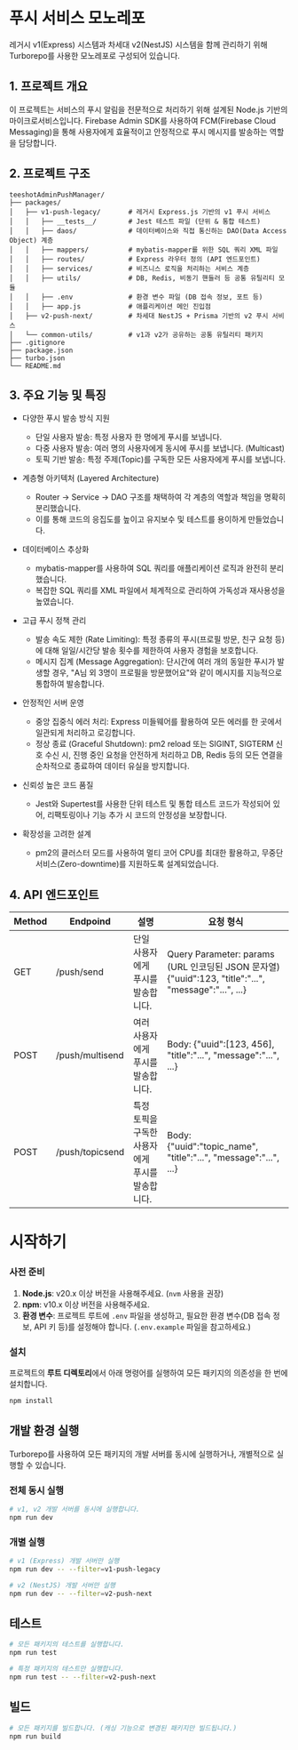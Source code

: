 # 푸시 서비스 모노레포

레거시 v1(Express) 시스템과 차세대 v2(NestJS) 시스템을 함께 관리하기 위해 Turborepo를 사용한 모노레포로 구성되어 있습니다.

## 1. 프로젝트 개요
이 프로젝트는 서비스의 푸시 알림을 전문적으로 처리하기 위해 설계된 Node.js 기반의 마이크로서비스입니다. 
Firebase Admin SDK를 사용하여 FCM(Firebase Cloud Messaging)을 통해 사용자에게 효율적이고 안정적으로 푸시 메시지를 발송하는 역할을 담당합니다.

## 2. 프로젝트 구조

```
teeshotAdminPushManager/
├── packages/
│   ├── v1-push-legacy/       # 레거시 Express.js 기반의 v1 푸시 서비스
│   │   ├── __tests__/        # Jest 테스트 파일 (단위 & 통합 테스트)
│   │   ├── daos/             # 데이터베이스와 직접 통신하는 DAO(Data Access Object) 계층
│   │   ├── mappers/          # mybatis-mapper를 위한 SQL 쿼리 XML 파일
│   │   ├── routes/           # Express 라우터 정의 (API 엔드포인트)
│   │   ├── services/         # 비즈니스 로직을 처리하는 서비스 계층
│   │   ├── utils/            # DB, Redis, 비동기 핸들러 등 공통 유틸리티 모듈	
│   │   ├── .env              # 환경 변수 파일 (DB 접속 정보, 포트 등)
│   │   ├── app.js            # 애플리케이션 메인 진입점
│   ├── v2-push-next/         # 차세대 NestJS + Prisma 기반의 v2 푸시 서비스
│   └── common-utils/         # v1과 v2가 공유하는 공통 유틸리티 패키지
├── .gitignore
├── package.json
├── turbo.json
└── README.md                
```

## 3. 주요 기능 및 특징
- 다양한 푸시 발송 방식 지원
  - 단일 사용자 발송: 특정 사용자 한 명에게 푸시를 보냅니다.
  - 다중 사용자 발송: 여러 명의 사용자에게 동시에 푸시를 보냅니다. (Multicast)
  - 토픽 기반 발송: 특정 주제(Topic)를 구독한 모든 사용자에게 푸시를 보냅니다.
  
- 계층형 아키텍처 (Layered Architecture)
  - Router → Service → DAO 구조를 채택하여 각 계층의 역할과 책임을 명확히 분리했습니다.
  - 이를 통해 코드의 응집도를 높이고 유지보수 및 테스트를 용이하게 만들었습니다.

- 데이터베이스 추상화
  - mybatis-mapper를 사용하여 SQL 쿼리를 애플리케이션 로직과 완전히 분리했습니다.
  - 복잡한 SQL 쿼리를 XML 파일에서 체계적으로 관리하여 가독성과 재사용성을 높였습니다.

- 고급 푸시 정책 관리
  - 발송 속도 제한 (Rate Limiting): 특정 종류의 푸시(프로필 방문, 친구 요청 등)에 대해 일일/시간당 발송 횟수를 제한하여 사용자 경험을 보호합니다.
  - 메시지 집계 (Message Aggregation): 단시간에 여러 개의 동일한 푸시가 발생할 경우, "A님 외 3명이 프로필을 방문했어요"와 같이 메시지를 지능적으로 통합하여 발송합니다.

- 안정적인 서버 운영
  - 중앙 집중식 에러 처리: Express 미들웨어를 활용하여 모든 에러를 한 곳에서 일관되게 처리하고 로깅합니다.
  - 정상 종료 (Graceful Shutdown): pm2 reload 또는 SIGINT, SIGTERM 신호 수신 시, 진행 중인 요청을 안전하게 처리하고 DB, Redis 등의 모든 연결을 순차적으로 종료하여 데이터 유실을 방지합니다.

- 신뢰성 높은 코드 품질
  - Jest와 Supertest를 사용한 단위 테스트 및 통합 테스트 코드가 작성되어 있어, 리팩토링이나 기능 추가 시 코드의 안정성을 보장합니다.

- 확장성을 고려한 설계
  - pm2의 클러스터 모드를 사용하여 멀티 코어 CPU를 최대한 활용하고, 무중단 서비스(Zero-downtime)를 지원하도록 설계되었습니다.

## 4. API 엔드포인트

| Method | Endpoind | 설명 | 요청 형식 |
|---|---|---|---|
| GET | /push/send | 단일 사용자에게 푸시를 발송합니다. | Query Parameter: params (URL 인코딩된 JSON 문자열) {"uuid":123, "title":"...", "message":"...", ...} |
| POST | /push/multisend | 여러 사용자에게 푸시를 발송합니다. | Body: {"uuid":[123, 456], "title":"...", "message":"...", ...} |
| POST | /push/topicsend | 특정 토픽을 구독한 사용자에게 푸시를 발송합니다. | Body: {"uuid":"topic_name", "title":"...", "message":"...", ...} |


# 시작하기

### 사전 준비

1.  **Node.js**: v20.x 이상 버전을 사용해주세요. (`nvm` 사용을 권장)
2.  **npm**: v10.x 이상 버전을 사용해주세요.
3.  **환경 변수**: 프로젝트 루트에 `.env` 파일을 생성하고, 필요한 환경 변수(DB 접속 정보, API 키 등)를 설정해야 합니다. (`.env.example` 파일을 참고하세요.)

### 설치

프로젝트의 **루트 디렉토리**에서 아래 명령어를 실행하여 모든 패키지의 의존성을 한 번에 설치합니다.

```bash
npm install
```

## 개발 환경 실행

Turborepo를 사용하여 모든 패키지의 개발 서버를 동시에 실행하거나, 개별적으로 실행할 수 있습니다.

### 전체 동시 실행

```bash
# v1, v2 개발 서버를 동시에 실행합니다.
npm run dev
```

### 개별 실행

```bash
# v1 (Express) 개발 서버만 실행
npm run dev -- --filter=v1-push-legacy

# v2 (NestJS) 개발 서버만 실행
npm run dev -- --filter=v2-push-next
```

## 테스트

```bash
# 모든 패키지의 테스트를 실행합니다.
npm run test

# 특정 패키지의 테스트만 실행합니다.
npm run test -- --filter=v2-push-next
```

## 빌드

```bash
# 모든 패키지를 빌드합니다. (캐싱 기능으로 변경된 패키지만 빌드됩니다.)
npm run build
```
